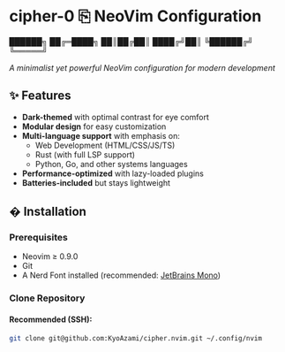 # cipher-0 ⎘ NeoVim Configuration

 ██████╗ 
██╔═████╗
██║██╔██║
████╔╝██║
╚██████╔╝
 ╚═════╝  

*A minimalist yet powerful NeoVim configuration for modern development*

## ✨ Features

- **Dark-themed** with optimal contrast for eye comfort
- **Modular design** for easy customization
- **Multi-language support** with emphasis on:
  - Web Development (HTML/CSS/JS/TS)
  - Rust (with full LSP support)
  - Python, Go, and other systems languages
- **Performance-optimized** with lazy-loaded plugins
- **Batteries-included** but stays lightweight

## � Installation

### Prerequisites
- Neovim ≥ 0.9.0
- Git
- A Nerd Font installed (recommended: [JetBrains Mono](https://www.jetbrains.com/lp/mono/))

### Clone Repository

#### Recommended (SSH):
```bash
git clone git@github.com:KyoAzami/cipher.nvim.git ~/.config/nvim
